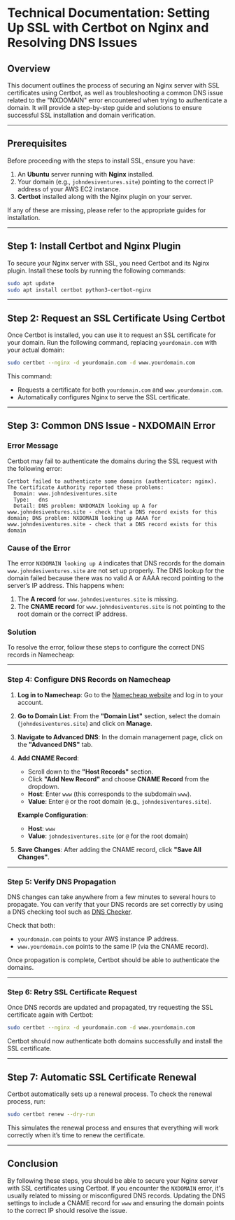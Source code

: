 

# **Technical Documentation: Setting Up SSL with Certbot on Nginx and Resolving DNS Issues**

## **Overview**

This document outlines the process of securing an Nginx server with SSL certificates using Certbot, as well as troubleshooting a common DNS issue related to the "NXDOMAIN" error encountered when trying to authenticate a domain. It will provide a step-by-step guide and solutions to ensure successful SSL installation and domain verification.

---

## **Prerequisites**
Before proceeding with the steps to install SSL, ensure you have:

1. An **Ubuntu** server running with **Nginx** installed.
2. Your domain (e.g., `johndesiventures.site`) pointing to the correct IP address of your AWS EC2 instance.
3. **Certbot** installed along with the Nginx plugin on your server.

If any of these are missing, please refer to the appropriate guides for installation.

---

## **Step 1: Install Certbot and Nginx Plugin**
To secure your Nginx server with SSL, you need Certbot and its Nginx plugin. Install these tools by running the following commands:

```bash
sudo apt update
sudo apt install certbot python3-certbot-nginx
```

---

## **Step 2: Request an SSL Certificate Using Certbot**

Once Certbot is installed, you can use it to request an SSL certificate for your domain. Run the following command, replacing `yourdomain.com` with your actual domain:

```bash
sudo certbot --nginx -d yourdomain.com -d www.yourdomain.com
```

This command:
- Requests a certificate for both `yourdomain.com` and `www.yourdomain.com`.
- Automatically configures Nginx to serve the SSL certificate.

---

## **Step 3: Common DNS Issue - NXDOMAIN Error**

### **Error Message**
Certbot may fail to authenticate the domains during the SSL request with the following error:

```
Certbot failed to authenticate some domains (authenticator: nginx). The Certificate Authority reported these problems:
  Domain: www.johndesiventures.site
  Type:   dns
  Detail: DNS problem: NXDOMAIN looking up A for www.johndesiventures.site - check that a DNS record exists for this domain; DNS problem: NXDOMAIN looking up AAAA for www.johndesiventures.site - check that a DNS record exists for this domain
```

### **Cause of the Error**
The error `NXDOMAIN looking up A` indicates that DNS records for the domain `www.johndesiventures.site` are not set up properly. The DNS lookup for the domain failed because there was no valid A or AAAA record pointing to the server’s IP address. This happens when:

1. The **A record** for `www.johndesiventures.site` is missing.
2. The **CNAME record** for `www.johndesiventures.site` is not pointing to the root domain or the correct IP address.

### **Solution**

To resolve the error, follow these steps to configure the correct DNS records in Namecheap:

---

### **Step 4: Configure DNS Records on Namecheap**

1. **Log in to Namecheap**:
   Go to the [Namecheap website](https://www.namecheap.com/) and log in to your account.

2. **Go to Domain List**:
   From the **"Domain List"** section, select the domain (`johndesiventures.site`) and click on **Manage**.

3. **Navigate to Advanced DNS**:
   In the domain management page, click on the **"Advanced DNS"** tab.

4. **Add CNAME Record**:
   - Scroll down to the **"Host Records"** section.
   - Click **"Add New Record"** and choose **CNAME Record** from the dropdown.
   - **Host**: Enter `www` (this corresponds to the subdomain `www`).
   - **Value**: Enter `@` or the root domain (e.g., `johndesiventures.site`).

   **Example Configuration**:
   - **Host**: `www`
   - **Value**: `johndesiventures.site` (or `@` for the root domain)

5. **Save Changes**:
   After adding the CNAME record, click **"Save All Changes"**.

---

### **Step 5: Verify DNS Propagation**

DNS changes can take anywhere from a few minutes to several hours to propagate. You can verify that your DNS records are set correctly by using a DNS checking tool such as [DNS Checker](https://dnschecker.org/).

Check that both:
- `yourdomain.com` points to your AWS instance IP address.
- `www.yourdomain.com` points to the same IP (via the CNAME record).

Once propagation is complete, Certbot should be able to authenticate the domains.

---

### **Step 6: Retry SSL Certificate Request**

Once DNS records are updated and propagated, try requesting the SSL certificate again with Certbot:

```bash
sudo certbot --nginx -d yourdomain.com -d www.yourdomain.com
```

Certbot should now authenticate both domains successfully and install the SSL certificate.

---

## **Step 7: Automatic SSL Certificate Renewal**

Certbot automatically sets up a renewal process. To check the renewal process, run:

```bash
sudo certbot renew --dry-run
```

This simulates the renewal process and ensures that everything will work correctly when it’s time to renew the certificate.

---

## **Conclusion**

By following these steps, you should be able to secure your Nginx server with SSL certificates using Certbot. If you encounter the `NXDOMAIN` error, it's usually related to missing or misconfigured DNS records. Updating the DNS settings to include a CNAME record for `www` and ensuring the domain points to the correct IP should resolve the issue.
